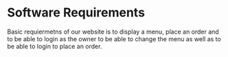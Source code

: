 # Software Requirements

Basic requiermetns of our website is to display a menu, place an order and to be able to login as the owner to be able to change the menu as well as to be able to login to place an order. 
